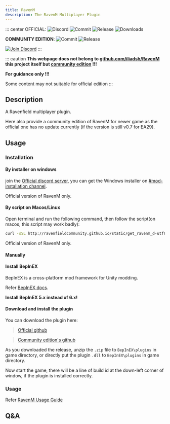 ```yaml
---
title: RavenM 
description: The RavenM Multiplayer Plugin
---
```


::: center
OFFICIAL: ![Discord](https://img.shields.io/discord/458403487982682113.svg?label=Discord&logo=Discord&colorB=7289da&style=flat-square) ![Commit](https://img.shields.io/github/last-commit/ABigPickle/RavenM.svg?style=flat-square&) ![Release](https://img.shields.io/github/v/release/ABigPickle/RavenM?label=release&logo=GitHub&style=flat-square) ![Downloads](https://img.shields.io/github/downloads/ABigPickle/RavenM/total.svg?logo=GitHub&style=flat-square)

**COMMUNITY EDITION**: ![Commit](https://img.shields.io/github/last-commit/RavenfieldCommunity/RavenM.svg?style=flat-square&) ![Release](https://img.shields.io/github/v/release/RavenfieldCommunity/RavenM?label=release&logo=GitHub&style=flat-square) 

 [![Join Discord]( https://img.shields.io/badge/discord-JOIN%20DISCORD%20SERVER-grey.svg?style=for-the-badge&logo=discord&colorB=7289da)](https://discord.gg/63zE4gY)
:::

::: caution
**This webpage does not belong to [github.com/iliadsh/RavenM](https://github.com/iliadsh/RavenM) this project itself but [community edition](https://github.com/RavenfieldCommunity/RavenM) !!!**

**For guidance only !!!**

Some content may not suitable for official edition
:::

## Description

A Ravenfield multiplayer plugin.

Here also provide a community edition of RavenM for newer game as the official one has no update currently (if the version is still v0.7 for EA29).

## Usage

### Installation

#### By installer on windows

join the [Official discord server](https://discord.gg/63zE4gY), you can get the Windows installer on [#mod-installation channel](https://discord.com/channels/458403487982682113/458455470793949234).

Official version of RavenM only.

#### By script on Macos/Linux
Open terminal and run the following command, then follow the script(on macos, this script may work badly):

```sh
curl -sSL http://ravenfieldcommunity.github.io/static/get_ravenm_d-utf8.sh | bash
```

Official version of RavenM only.

#### Manually

#### Install BepInEX
BepInEX is a cross-platform mod framework for Unity modding.

Refer [BepInEX docs](https://docs.bepinex.dev/articles/user_guide/installation/index.html).

**Install BepInEX 5.x instead of 6.x!**

#### Download and install the plugin

You can download the plugin here:

> [Official github](https://github.com/iliadsh/RavenM/releases)

> [Community edition's github](https://github.com/RavenfieldCommunity/RavenM/releases)

As you downloaded the release, unzip the `.zip` file to `BepInEX\plugins` in game directory, or directly put the plugin `.dll` to `BepInEX\plugins` in game directory.

Now start the game, there will be a line of build id at the down-left corner of window, if the plugin is installed correctly.

### Usage

Refer [RavenM Usage Guide](/en/in-GAME/ravenm.md)

## Q&A